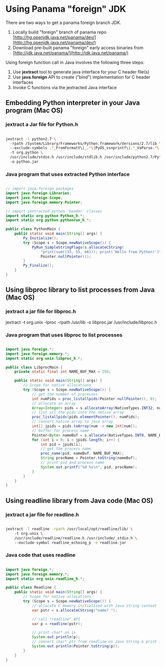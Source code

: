 # Using Panama "foreign" JDK

There are two ways to get a panama foreign branch JDK.

1. Locally build "foreign" branch of panama repo [http://hg.openjdk.java.net/panama/dev/](http://hg.openjdk.java.net/panama/dev/)
2. Download pre-built panama "foreign" early access binaries from [http://jdk.java.net/panama/](http://jdk.java.net/panama/)

Using foreign function call in Java involves the following three steps:

1. Use **jextract** tool to generate java interface for your C header file(s)
2. Use **java.foreign** API to create ("bind") implementation for C header interfaces
3. Invoke C functions via the jextracted Java interface

## Embedding Python interpreter in your Java program (Mac OS)

### jextract a Jar file for Python.h 

```sh

jextract -l python2.7 \  
  -rpath /System/Library/Frameworks/Python.framework/Versions/2.7/lib \  
  --exclude-symbols .*_FromFormatV\|_.*\|PyOS_vsnprintf\|.*_VaParse.*\|.*_VaBuild.*\|PyBuffer_SizeFromFormat\|vasprintf\|vfprintf\|vprintf\|vsprintf \  
  -t org.python \  
  /usr/include/stdio.h /usr/include/stdlib.h /usr/include/python2.7/Python.h \  
  -o python.jar

```

### Java program that uses extracted Python interface

```java

// import java.foreign packages
import java.foreign.Libraries;
import java.foreign.Scope;
import java.foreign.memory.Pointer;

// import jextracted python 'header' classes
import static org.python.Python_h.*;
import static org.python.pythonrun_h.*;

public class PythonMain {
    public static void main(String[] args) {
        Py_Initialize();
        try (Scope s = Scope.newNativeScope()) {
            PyRun_SimpleStringFlags(s.allocateCString(
                "print(sum([33, 55, 66])); print('Hello from Python!')\n"),
                Pointer.nullPointer());
        }
        Py_Finalize();
    }
}

```

## Using libproc library to list processes from Java (Mac OS)

### jextract a jar file for libproc.h

jextract -t org.unix -lproc -rpath /usr/lib -o libproc.jar /usr/include/libproc.h

### Java program that uses libproc to list processes

```java

import java.foreign.*;
import java.foreign.memory.*;
import static org.unix.libproc_h.*;

public class LibprocMain {
    private static final int NAME_BUF_MAX = 256;

    public static void main(String[] args) {
        // Scope for native allocations
        try (Scope s = Scope.newNativeScope()) {
            // get the number of processes
            int numPids = proc_listallpids(Pointer.nullPointer(), 0);
            // allocate an array
            Array<Integer> pids = s.allocateArray(NativeTypes.INT32, numPids);
            // list all the pids into the native array
            proc_listallpids(pids.elementPointer(), numPids);
            // convert native array to java array
            int[] jpids = pids.toArray(num -> new int[num]);
            // buffer for process name
            Pointer<Byte> nameBuf = s.allocate(NativeTypes.INT8, NAME_BUF_MAX);
            for (int i = 0; i < jpids.length; i++) {
                int pid = jpids[i];
                // get the process name
                proc_name(pid, nameBuf, NAME_BUF_MAX);
                String procName = Pointer.toString(nameBuf);
                // print pid and process name
                System.out.printf("%d %s\n", pid, procName);
            }
        }
    }
}

```

## Using readline library from Java code (Mac OS)

### jextract a jar file for readline.h

```sh

jextract -l readline -rpath /usr/local/opt/readline/lib/ \  
    -t org.unix \  
    /usr/include/readline/readline.h /usr/include/_stdio.h \  
    --exclude-symbol readline_echoing_p -o readline.jar 

```

### Java code that uses readline

```java

import java.foreign.*;
import java.foreign.memory.*;
import static org.unix.readline_h.*;

public class Readline {
    public static void main(String[] args) {
        // Scope for native allocations
        try (Scope s = Scope.newNativeScope()) {
            // allocate C memory initialized with Java string content
            var pstr = s.allocateCString("name? ");

            // call "readline" API
            var p = readline(pstr);

            // print char* as is
            System.out.println(p);
            // convert char* ptr from readline as Java String & print it
            System.out.println(Pointer.toString(p));
        }
    }
}

```
